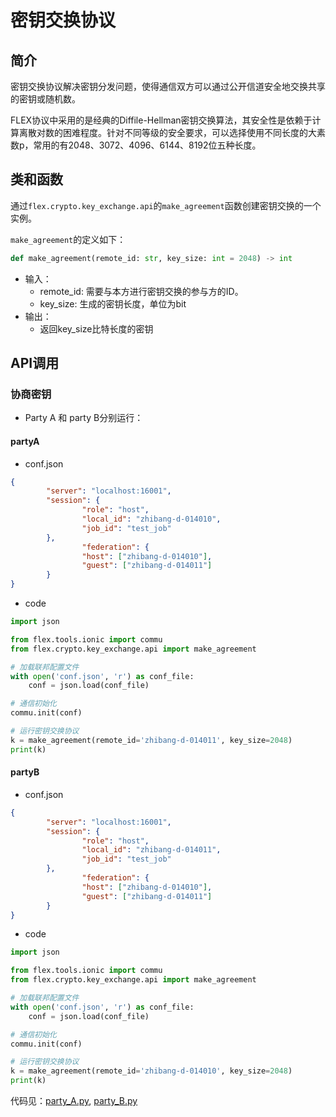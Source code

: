 # 密钥交换协议
## 简介
密钥交换协议解决密钥分发问题，使得通信双方可以通过公开信道安全地交换共享的密钥或随机数。

FLEX协议中采用的是经典的Diffile-Hellman密钥交换算法，其安全性是依赖于计算离散对数的困难程度。针对不同等级的安全要求，可以选择使用不同长度的大素数p，常用的有2048、3072、4096、6144、8192位五种长度。

## 类和函数
通过`flex.crypto.key_exchange.api`的`make_agreement`函数创建密钥交换的一个实例。

`make_agreement`的定义如下：
```python
def make_agreement(remote_id: str, key_size: int = 2048) -> int
```
* 输入：
    * remote_id: 需要与本方进行密钥交换的参与方的ID。
    * key_size: 生成的密钥长度，单位为bit
* 输出：
    * 返回key_size比特长度的密钥

## API调用
### 协商密钥
* Party A 和 party B分别运行：
#### partyA
* conf.json
```json
{
        "server": "localhost:16001",
        "session": {
                "role": "host",
                "local_id": "zhibang-d-014010",
                "job_id": "test_job"
        },
                "federation": {
                "host": ["zhibang-d-014010"],
                "guest": ["zhibang-d-014011"]
        }
}
```
* code
```python
import json

from flex.tools.ionic import commu
from flex.crypto.key_exchange.api import make_agreement

# 加载联邦配置文件
with open('conf.json', 'r') as conf_file:
    conf = json.load(conf_file)

# 通信初始化
commu.init(conf)

# 运行密钥交换协议
k = make_agreement(remote_id='zhibang-d-014011', key_size=2048)
print(k)
```

#### partyB
* conf.json
```json
{
        "server": "localhost:16001",
        "session": {
                "role": "host",
                "local_id": "zhibang-d-014011",
                "job_id": "test_job"
        },
                "federation": {
                "host": ["zhibang-d-014010"],
                "guest": ["zhibang-d-014011"]
        }
}
```
* code
```python
import json

from flex.tools.ionic import commu
from flex.crypto.key_exchange.api import make_agreement

# 加载联邦配置文件
with open('conf.json', 'r') as conf_file:
    conf = json.load(conf_file)

# 通信初始化
commu.init(conf)

# 运行密钥交换协议
k = make_agreement(remote_id='zhibang-d-014010', key_size=2048)
print(k)
```
代码见：[party_A.py](../../../test/crypto/key_exchange/party_A.py),
[party_B.py](../../../test/crypto/key_exchange/party_B.py)